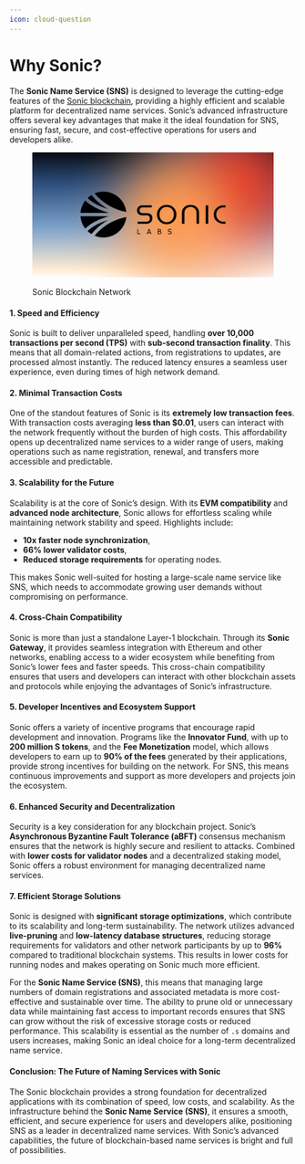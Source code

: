 ```yaml
---
icon: cloud-question
---
```


# Why Sonic?

The **Sonic Name Service (SNS)** is designed to leverage the cutting-edge features of the [Sonic blockchain](https://soniclabs.com), providing a highly efficient and scalable platform for decentralized name services. Sonic’s advanced infrastructure offers several key advantages that make it the ideal foundation for SNS, ensuring fast, secure, and cost-effective operations for users and developers alike.

<figure><img src="../.gitbook/assets/sonic-labs.png" alt=""><figcaption><p>Sonic Blockchain Network</p></figcaption></figure>

#### **1. Speed and Efficiency**

Sonic is built to deliver unparalleled speed, handling **over 10,000 transactions per second (TPS)** with **sub-second transaction finality**. This means that all domain-related actions, from registrations to updates, are processed almost instantly. The reduced latency ensures a seamless user experience, even during times of high network demand.

#### **2. Minimal Transaction Costs**

One of the standout features of Sonic is its **extremely low transaction fees**. With transaction costs averaging **less than $0.01**, users can interact with the network frequently without the burden of high costs. This affordability opens up decentralized name services to a wider range of users, making operations such as name registration, renewal, and transfers more accessible and predictable.

#### **3. Scalability for the Future**

Scalability is at the core of Sonic’s design. With its **EVM compatibility** and **advanced node architecture**, Sonic allows for effortless scaling while maintaining network stability and speed. Highlights include:

* **10x faster node synchronization**,
* **66% lower validator costs**,
* **Reduced storage requirements** for operating nodes.

This makes Sonic well-suited for hosting a large-scale name service like SNS, which needs to accommodate growing user demands without compromising on performance.

#### **4. Cross-Chain Compatibility**

Sonic is more than just a standalone Layer-1 blockchain. Through its **Sonic Gateway**, it provides seamless integration with Ethereum and other networks, enabling access to a wider ecosystem while benefiting from Sonic’s lower fees and faster speeds. This cross-chain compatibility ensures that users and developers can interact with other blockchain assets and protocols while enjoying the advantages of Sonic’s infrastructure.

#### **5. Developer Incentives and Ecosystem Support**

Sonic offers a variety of incentive programs that encourage rapid development and innovation. Programs like the **Innovator Fund**, with up to **200 million S tokens**, and the **Fee Monetization** model, which allows developers to earn up to **90% of the fees** generated by their applications, provide strong incentives for building on the network. For SNS, this means continuous improvements and support as more developers and projects join the ecosystem.

#### **6. Enhanced Security and Decentralization**

Security is a key consideration for any blockchain project. Sonic’s **Asynchronous Byzantine Fault Tolerance (aBFT)** consensus mechanism ensures that the network is highly secure and resilient to attacks. Combined with **lower costs for validator nodes** and a decentralized staking model, Sonic offers a robust environment for managing decentralized name services.

#### **7. Efficient Storage Solutions**

Sonic is designed with **significant storage optimizations**, which contribute to its scalability and long-term sustainability. The network utilizes advanced **live-pruning** and **low-latency database structures**, reducing storage requirements for validators and other network participants by up to **96%** compared to traditional blockchain systems​. This results in lower costs for running nodes and makes operating on Sonic much more efficient.

For the **Sonic Name Service (SNS)**, this means that managing large numbers of domain registrations and associated metadata is more cost-effective and sustainable over time. The ability to prune old or unnecessary data while maintaining fast access to important records ensures that SNS can grow without the risk of excessive storage costs or reduced performance. This scalability is essential as the number of `.s` domains and users increases, making Sonic an ideal choice for a long-term decentralized name service.

#### **Conclusion: The Future of Naming Services with Sonic**

The Sonic blockchain provides a strong foundation for decentralized applications with its combination of speed, low costs, and scalability. As the infrastructure behind the **Sonic Name Service (SNS)**, it ensures a smooth, efficient, and secure experience for users and developers alike, positioning SNS as a leader in decentralized name services. With Sonic’s advanced capabilities, the future of blockchain-based name services is bright and full of possibilities.
